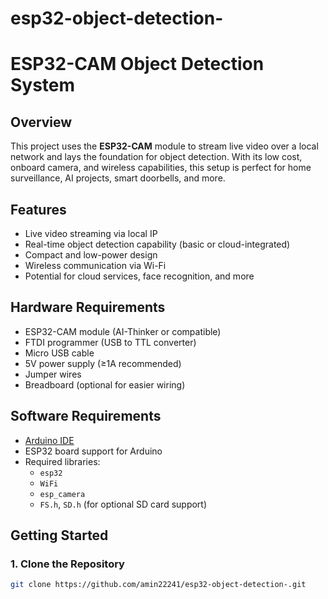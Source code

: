 # esp32-object-detection-

# ESP32-CAM Object Detection System

## Overview
This project uses the **ESP32-CAM** module to stream live video over a local network and lays the foundation for object detection. With its low cost, onboard camera, and wireless capabilities, this setup is perfect for home surveillance, AI projects, smart doorbells, and more.

## Features
- Live video streaming via local IP
- Real-time object detection capability (basic or cloud-integrated)
- Compact and low-power design
- Wireless communication via Wi-Fi
- Potential for cloud services, face recognition, and more

## Hardware Requirements
- ESP32-CAM module (AI-Thinker or compatible)
- FTDI programmer (USB to TTL converter)
- Micro USB cable
- 5V power supply (≥1A recommended)
- Jumper wires
- Breadboard (optional for easier wiring)

## Software Requirements
- [Arduino IDE](https://www.arduino.cc/en/software)
- ESP32 board support for Arduino
- Required libraries:
  - `esp32`
  - `WiFi`
  - `esp_camera`
  - `FS.h`, `SD.h` (for optional SD card support)

## Getting Started

### 1. Clone the Repository
```bash
git clone https://github.com/amin22241/esp32-object-detection-.git
